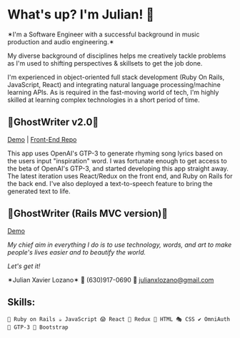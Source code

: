 <h1>What's up? I'm Julian! 👋</h1>

✶I'm a Software Engineer with a successful background in music production and audio engineering.✶

My diverse background of disciplines helps me creatively tackle problems as I'm used to shifting perspectives & skillsets to get the job done.

I'm experienced in object-oriented full stack development (Ruby On Rails, JavaScript, React) and integrating natural language processing/machine learning APIs. As is required in the fast-moving world of tech, I'm highly skilled at learning complex technologies in a short period of time.
    
<h2>👻GhostWriter v2.0👻</h2>

[Demo](https://ghostwriterv2-front-end.herokuapp.com/songs?fbclid=IwAR3aTschedisg7_s3NyH2-s9ET8fEJ2Hu6N_nvAa8HqEeo2ENoR-DJFU83U) | [Front-End Repo](https://github.com/julianxlozano/GhostWriter-v2.0-frontend)

This app uses OpenAI's GTP-3 to generate rhyming song lyrics based on the users input "inspiration" word.
I was fortunate enough to get access to the beta of OpenAI's GTP-3, and started developing this app straight away. The latest iteration uses React/Redux on the front end, and Ruby on Rails for the back end. I've also deployed a text-to-speech feature to bring the generated text to life.


<h2>👻GhostWriter (Rails MVC version)👻</h2>

[Demo](https://ghostwriter-rails-mvc.herokuapp.com/)  

*My chief aim in everything I do is to use technology, words, and art to make people's lives easier and to beautify the world.*

*Let's get it!*

  ✶Julian Xavier Lozano✶
  📲 (630)917-0690
  📩 julianxlozano@gmail.com
  
<h2>Skills:</h2>

    💎 Ruby on Rails ☕ JavaScript 😱 React 📜 Redux 📂 HTML 🎭 CSS ✔️ OmniAuth 🤖 GTP-3 👢 Bootstrap  
  
